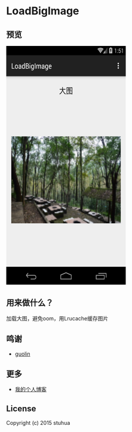 # LoadBigImage

## 预览

<img src="/show.png" width="320px" height="640"/>

## 用来做什么？

加载大图，避免oom，用Lrucache缓存图片

## 鸣谢

- [guolin](http://blog.csdn.net/guolin_blog/article/details/9316683)

## 更多

- [我的个人博客](http://stuhua.github.io/)

## License

Copyright (c) 2015 stuhua

